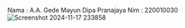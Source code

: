 Nama : A.A. Gede Mayun Dipa Pranajaya 
Nim  : 220010030
![Screenshot 2024-11-17 233858](https://github.com/user-attachments/assets/e2bffb18-9a35-4daf-9d6f-1d75e311f888) 



